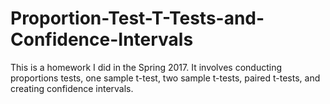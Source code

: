 # Proportion-Test-T-Tests-and-Confidence-Intervals
This is a homework I did in the Spring 2017. It involves conducting proportions tests, one sample t-test, two sample t-tests, paired t-tests, and creating confidence intervals. 
